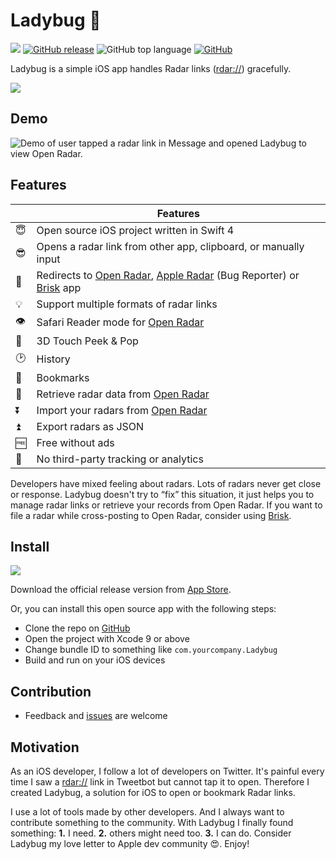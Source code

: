 # Ladybug 🐞

![](https://travis-ci.org/ethanhuang13/ladybug.svg?branch=master) [![GitHub release](https://img.shields.io/github/release/ethanhuang13/ladybug.svg)](https://itunes.apple.com/us/app/ladybug-handles-radar-links/id1402968134?l=zh&ls=1&mt=8&ct=README) ![GitHub top language](https://img.shields.io/github/languages/top/ethanhuang13/ladybug.svg) [![GitHub](https://img.shields.io/github/license/ethanhuang13/ladybug.svg)](https://github.com/ethanhuang13/ladybug/blob/master/LICENSE)

Ladybug is a simple iOS app handles Radar links ([rdar://](rdar://)) gracefully.

[![](App_Store_Badge.svg)](https://itunes.apple.com/us/app/ladybug-handles-radar-links/id1402968134?l=zh&ls=1&mt=8&ct=README)

## Demo

![Demo of user tapped a radar link in Message and opened Ladybug to view Open Radar.](demo.gif)

## Features

| | Features |
| --- | --- |
| 😇 | Open source iOS project written in Swift 4 |
| 😎 | Opens a radar link from other app, clipboard, or manually input |
| 💪 | Redirects to [Open Radar](https://openradar.appspot.com/), [Apple Radar](https://bugreport.apple.com/) (Bug Reporter) or [Brisk](https://github.com/br1sk/brisk-ios) app |
| 💡 | Support multiple formats of radar links |
| 👁 | Safari Reader mode for [Open Radar](https://openradar.appspot.com/) |
| 👀 | 3D Touch Peek & Pop |
| 🕑 | History |
| 📖 | Bookmarks |
| 📲 | Retrieve radar data from [Open Radar](https://openradar.appspot.com/) |
| ⏬ | Import your radars from [Open Radar](https://openradar.appspot.com/) |
| ⏫ | Export radars as JSON |
| 🆓 | Free without ads |
| 🚫 | No third-party tracking or analytics |

Developers have mixed feeling about radars. Lots of radars never get close or response. Ladybug doesn't try to “fix” this situation, it just helps you to manage radar links or retrieve your records from Open Radar. If you want to file a radar while cross-posting to Open Radar, consider using [Brisk](https://github.com/br1sk/brisk-ios). 

## Install

[![](App_Store_Badge.svg)](https://itunes.apple.com/us/app/ladybug-handles-radar-links/id1402968134?l=zh&ls=1&mt=8&ct=README)

Download the official release version from [App Store](https://itunes.apple.com/us/app/ladybug-handles-radar-links/id1402968134?l=zh&ls=1&mt=8&ct=README).

Or, you can install this open source app with the following steps:

- Clone the repo on [GitHub](https://github.com/ethanhuang13/ladybug)
- Open the project with Xcode 9 or above
- Change bundle ID to something like `com.yourcompany.Ladybug`
- Build and run on your iOS devices

## Contribution 

- Feedback and [issues](https://github.com/ethanhuang13/ladybug/issues/new) are welcome

## Motivation

As an iOS developer, I follow a lot of developers on Twitter. It's painful every time I saw a [rdar://](rdar://) link in Tweetbot but cannot tap it to open. Therefore I created Ladybug, a solution for iOS to open or bookmark Radar links.

I use a lot of tools made by other developers. And I always want to contribute something to the community. With Ladybug I finally found something: **1.** I need. **2.** others might need too. **3.** I can do. Consider Ladybug my love letter to Apple dev community 😍. Enjoy!
